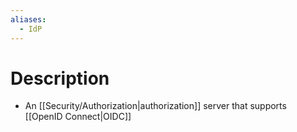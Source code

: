 ```yaml
---
aliases:
  - IdP
---
```

# Description
- An [[Security/Authorization|authorization]] server that supports [[OpenID Connect|OIDC]]